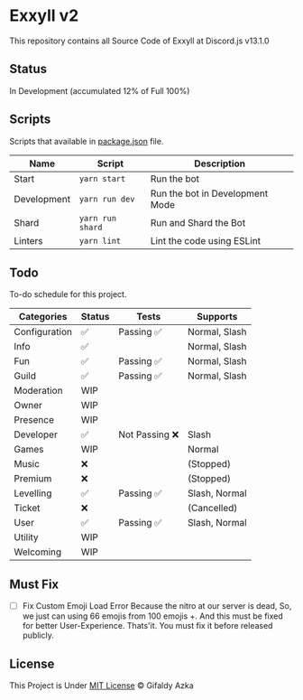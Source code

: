 # Exxyll v2

This repository contains all Source Code of Exxyll at Discord.js v13.1.0

## Status

In Development (accumulated 12% of Full 100%)

## Scripts

Scripts that available in [package.json](package.json) file.

| Name        | Script           | Description                     |
| ----------- | ---------------- | ------------------------------- |
| Start       | `yarn start`     | Run the bot                     |
| Development | `yarn run dev`   | Run the bot in Development Mode |
| Shard       | `yarn run shard` | Run and Shard the Bot           |
| Linters     | `yarn lint`      | Lint the code using ESLint      |

## Todo

To-do schedule for this project.

| Categories    | Status | Tests          | Supports      |
| ------------- | ------ | -------------- | ------------- |
| Configuration | ✅     | Passing ✅     | Normal, Slash |
| Info          | ✅     |                | Normal, Slash |
| Fun           | ✅     | Passing ✅     | Normal, Slash |
| Guild         | ✅     | Passing ✅     | Normal, Slash |
| Moderation    | WIP    |                |               |
| Owner         | WIP    |                |               |
| Presence      | WIP    |                |               |
| Developer     | ✅     | Not Passing ❌ | Slash         |
| Games         | WIP    |                | Normal        |
| Music         | ❌     |                | (Stopped)     |
| Premium       | ❌     |                | (Stopped)     |
| Levelling     | ✅     | Passing ✅     | Slash, Normal |
| Ticket        | ❌     |                | (Cancelled)   |
| User          | ✅     | Passing ✅     | Slash, Normal |
| Utility       | WIP    |                |               |
| Welcoming     | WIP    |                |               |

## Must Fix

- [ ] Fix Custom Emoji Load Error
      Because the nitro at our server is dead, So, we just can using 66 emojis from 100 emojis +.
      And this must be fixed for better User-Experience. Thats'it. You must fix it before released publicly.

## License

This Project is Under [MIT License](https://github.com/gifaldyazkaa/exxyll-rewrite-v13/blob/master/LICENSE) &copy; Gifaldy Azka
